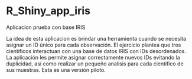 # R_Shiny_app_iris
Aplicacion prueba con base IRIS

La idea de esta aplicacion es brindar una herramienta cuando se necesita asignar un ID único para cada observación. El ejercicio plantea que tres cientificos interactuan con una base de datos IRIS con IDs desordenados. La aplicación les permite asignar correctamente nuevos IDs evitando la duplicidad, así como realizar un pequeño analisis para cada cientifico de sus muestras. Esta es una versión piloto.
